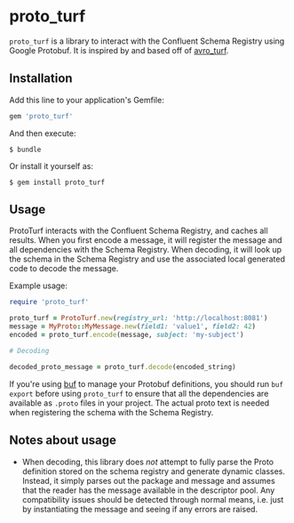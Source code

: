 # proto_turf

`proto_turf` is a library to interact with the Confluent Schema Registry using Google Protobuf. It is inspired by and based off of [avro_turf](https://github.com/dasch/avro_turf).

## Installation

Add this line to your application's Gemfile:

```ruby
gem 'proto_turf'
```

And then execute:

    $ bundle

Or install it yourself as:

    $ gem install proto_turf

## Usage

ProtoTurf interacts with the Confluent Schema Registry, and caches all results. When you first encode a message, it will register the message and all dependencies with the Schema Registry. When decoding, it will look up the schema in the Schema Registry and use the associated local generated code to decode the message.

Example usage:

```ruby
require 'proto_turf'

proto_turf = ProtoTurf.new(registry_url: 'http://localhost:8081')
message = MyProto::MyMessage.new(field1: 'value1', field2: 42)
encoded = proto_turf.encode(message, subject: 'my-subject')

# Decoding

decoded_proto_message = proto_turf.decode(encoded_string)
```

If you're using [buf](https://buf.build/) to manage your Protobuf definitions, you should run `buf export` before using `proto_turf` to ensure that all the dependencies are available as `.proto` files in your project. The actual proto text is needed when registering the schema with the Schema Registry.

## Notes about usage

* When decoding, this library does *not* attempt to fully parse the Proto definition stored on the schema registry and generate dynamic classes. Instead, it simply parses out the package and message and assumes that the reader has the message available in the descriptor pool. Any compatibility issues should be detected through normal means, i.e. just by instantiating the message and seeing if any errors are raised.
